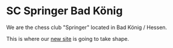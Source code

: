 # SC Springer Bad König

We are the chess club "Springer" located in Bad König / Hessen.

This is where our [new site](https://sc-springer-bk.onrender.com/) is going to take shape.
